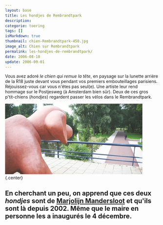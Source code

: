 ```yaml
---
layout: base
title: Les hondjes de Rembrandtpark
description: 
categorie: toering
tags: []
isMarkdown: true
thumbnail: chien-Rembrandtpark-450.jpg
image_alt: Chien sur Rembrandtpark
permalink: les-hondjes-de-rembrandtpark/
date: 2006-08-18
update: 2006-09-01
---
```




Vous avez adoré *le chien qui remue la tête*, en paysage sur la lunette arrière de la R18 juste devant vous pendant vos premiers embouteillages parisiens. Réjouissez-vous car vous n'êtes pas seul(e). Une artiste leur rend hommage sur le Postjesweg (à Amsterdam bien sûr). Deux de ces gros p'tit-chiens (*hondjes*) regardent passer les vélos dans le Rembrandtpark.

![Chien sur Rembrandtpark](chien-Rembrandtpark-450.jpg){.center}

En cherchant un peu, on apprend que ces deux *hondjes* sont de [Marjolijn Mandersloot](http://www.marjolijnmandersloot.nl) et qu'ils sont là depuis 2002. Même que le maire en personne les a inaugurés le 4 décembre.
---
<!-- notes:
http://www.artkitchen.nl/_private/more_mandersloot.htm
--->
